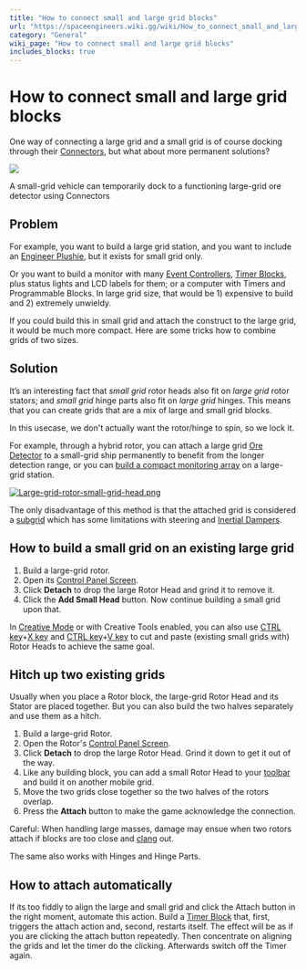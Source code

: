 ```yaml
---
title: "How to connect small and large grid blocks"
url: "https://spaceengineers.wiki.gg/wiki/How_to_connect_small_and_large_grid_blocks"
category: "General"
wiki_page: "How to connect small and large grid blocks"
includes_blocks: true
---
```


# How to connect small and large grid blocks

One way of connecting a large grid and a small grid is of course docking through their [Connectors](https://spaceengineers.wiki.gg/wiki/Connector "Connector"), but what about more permanent solutions?

[![](https://spaceengineers.wiki.gg/images/thumb/Large-ore-detector-with-connector.png/320px-Large-ore-detector-with-connector.png?65c06d)](https://spaceengineers.wiki.gg/wiki/File:Large-ore-detector-with-connector.png)

A small-grid vehicle can temporarily dock to a functioning large-grid ore detector using Connectors

## Problem

For example, you want to build a large grid station, and you want to include an [Engineer Plushie](https://spaceengineers.wiki.gg/wiki/Engineer_Plushie "Engineer Plushie"), but it exists for small grid only.

Or you want to build a monitor with many [Event Controllers](https://spaceengineers.wiki.gg/wiki/Event_Controller "Event Controller"), [Timer Blocks](https://spaceengineers.wiki.gg/wiki/Timer_Block "Timer Block"), plus status lights and LCD labels for them; or a computer with Timers and Programmable Blocks. In large grid size, that would be 1) expensive to build and 2) extremely unwieldy.

If you could build this in small grid and attach the construct to the large grid, it would be much more compact. Here are some tricks how to combine grids of two sizes.

## Solution

It’s an interesting fact that _small grid_ rotor heads also fit on _large grid_ rotor stators; and _small grid_ hinge parts also fit on _large grid_ hinges. This means that you can create grids that are a mix of large and small grid blocks.

In this usecase, we don't actually want the rotor/hinge to spin, so we lock it.

For example, through a hybrid rotor, you can attach a large grid [Ore Detector](https://spaceengineers.wiki.gg/wiki/Ore_Detector "Ore Detector") to a small-grid ship permanently to benefit from the longer detection range, or you can [build a compact monitoring array](https://spaceengineers.wiki.gg/wiki/How_to_build_warning_lights "How to build warning lights") on a large-grid station.

[![Large-grid-rotor-small-grid-head.png](https://spaceengineers.wiki.gg/images/thumb/Large-grid-rotor-small-grid-head.png/320px-Large-grid-rotor-small-grid-head.png?fb5068)](https://spaceengineers.wiki.gg/wiki/File:Large-grid-rotor-small-grid-head.png)

The only disadvantage of this method is that the attached grid is considered a [subgrid](https://spaceengineers.wiki.gg/wiki/Grid "Grid") which has some limitations with steering and [Inertial Dampers](https://spaceengineers.wiki.gg/wiki/Inertial_Dampers "Inertial Dampers").

## How to build a small grid on an existing large grid

1.  Build a large-grid rotor.
2.  Open its [Control Panel Screen](https://spaceengineers.wiki.gg/wiki/Control_Panel_Screen "Control Panel Screen").
3.  Click **Detach** to drop the large Rotor Head and grind it to remove it.
4.  Click the **Add Small Head** button. Now continue building a small grid upon that.

In [Creative Mode](https://spaceengineers.wiki.gg/wiki/Creative_Mode "Creative Mode") or with Creative Tools enabled, you can also use [CTRL key](https://spaceengineers.wiki.gg/wiki/Key_Bindings "Key Bindings")+[X key](https://spaceengineers.wiki.gg/wiki/Key_Bindings "Key Bindings") and [CTRL key](https://spaceengineers.wiki.gg/wiki/Key_Bindings "Key Bindings")+[V key](https://spaceengineers.wiki.gg/wiki/Key_Bindings "Key Bindings") to cut and paste (existing small grids with) Rotor Heads to achieve the same goal.

## Hitch up two existing grids

Usually when you place a Rotor block, the large-grid Rotor Head and its Stator are placed together. But you can also build the two halves separately and use them as a hitch.

1.  Build a large-grid Rotor.
2.  Open the Rotor's [Control Panel Screen](https://spaceengineers.wiki.gg/wiki/Control_Panel_Screen "Control Panel Screen").
3.  Click **Detach** to drop the large Rotor Head. Grind it down to get it out of the way.
4.  Like any building block, you can add a small Rotor Head to your [toolbar](https://spaceengineers.wiki.gg/wiki/Toolbar "Toolbar") and build it on another mobile grid.
5.  Move the two grids close together so the two halves of the rotors overlap.
6.  Press the **Attach** button to make the game acknowledge the connection.

Careful: When handling large masses, damage may ensue when two rotors attach if blocks are too close and [clang](https://spaceengineers.wiki.gg/wiki/Clang "Clang") out.

The same also works with Hinges and Hinge Parts.

## How to attach automatically

If its too fiddly to align the large and small grid and click the Attach button in the right moment, automate this action. Build a [Timer Block](https://spaceengineers.wiki.gg/wiki/Timer_Block "Timer Block") that, first, triggers the attach action and, second, restarts itself. The effect will be as if you are clicking the attach button repeatedly. Then concentrate on aligning the grids and let the timer do the clicking. Afterwards switch off the Timer again.